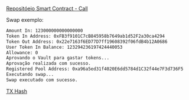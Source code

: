 [Repositóeio Smart Contract - Call](https://github.com/mesquitaoliveira/fluxfi-smart-contract-call)

Swap exemplo:
```bash
Amount In: 123000000000000000
Token In Address: 0xFB3f9101C7cB845958b7649ab1d52F2a30ca4294
Token Out Address: 0x22e7163f6ED77D7ff19608392f06fdB4b12A0686
User Token In Balance: 123294236197424440053
Allowance: 0
Aprovando o Vault para gastar tokens...
Aprovação realizada com sucesso.
Registered Pool Address: 0xa96a5ed31f4020E6dd5784d1C32f44e7F3d736F5
Executando swap...
Swap executado com sucesso.
```

[TX Hash](https://explorer.xrplevm.org/tx/0xba71c983dcae93818805eb3c88f204c68fa52d4378dc1dcb94ab5a5c7594117f)
